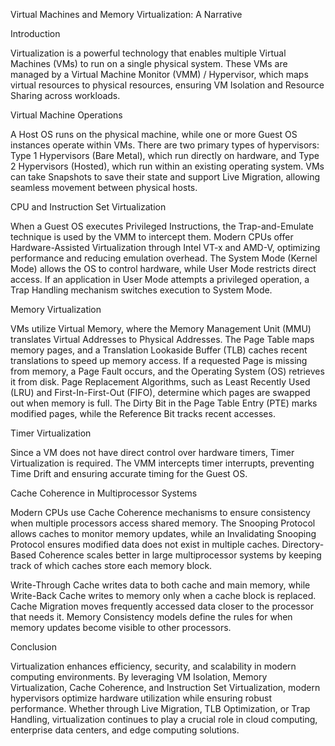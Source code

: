 Virtual Machines and Memory Virtualization: A Narrative

Introduction

Virtualization is a powerful technology that enables multiple Virtual Machines (VMs) to run on a single physical system. These VMs are managed by a Virtual Machine Monitor (VMM) / Hypervisor, which maps virtual resources to physical resources, ensuring VM Isolation and Resource Sharing across workloads.

Virtual Machine Operations

A Host OS runs on the physical machine, while one or more Guest OS instances operate within VMs. There are two primary types of hypervisors: Type 1 Hypervisors (Bare Metal), which run directly on hardware, and Type 2 Hypervisors (Hosted), which run within an existing operating system. VMs can take Snapshots to save their state and support Live Migration, allowing seamless movement between physical hosts.

CPU and Instruction Set Virtualization

When a Guest OS executes Privileged Instructions, the Trap-and-Emulate technique is used by the VMM to intercept them. Modern CPUs offer Hardware-Assisted Virtualization through Intel VT-x and AMD-V, optimizing performance and reducing emulation overhead. The System Mode (Kernel Mode) allows the OS to control hardware, while User Mode restricts direct access. If an application in User Mode attempts a privileged operation, a Trap Handling mechanism switches execution to System Mode.

Memory Virtualization

VMs utilize Virtual Memory, where the Memory Management Unit (MMU) translates Virtual Addresses to Physical Addresses. The Page Table maps memory pages, and a Translation Lookaside Buffer (TLB) caches recent translations to speed up memory access. If a requested Page is missing from memory, a Page Fault occurs, and the Operating System (OS) retrieves it from disk. Page Replacement Algorithms, such as Least Recently Used (LRU) and First-In-First-Out (FIFO), determine which pages are swapped out when memory is full. The Dirty Bit in the Page Table Entry (PTE) marks modified pages, while the Reference Bit tracks recent accesses.

Timer Virtualization

Since a VM does not have direct control over hardware timers, Timer Virtualization is required. The VMM intercepts timer interrupts, preventing Time Drift and ensuring accurate timing for the Guest OS.

Cache Coherence in Multiprocessor Systems

Modern CPUs use Cache Coherence mechanisms to ensure consistency when multiple processors access shared memory. The Snooping Protocol allows caches to monitor memory updates, while an Invalidating Snooping Protocol ensures modified data does not exist in multiple caches. Directory-Based Coherence scales better in large multiprocessor systems by keeping track of which caches store each memory block.

Write-Through Cache writes data to both cache and main memory, while Write-Back Cache writes to memory only when a cache block is replaced. Cache Migration moves frequently accessed data closer to the processor that needs it. Memory Consistency models define the rules for when memory updates become visible to other processors.

Conclusion

Virtualization enhances efficiency, security, and scalability in modern computing environments. By leveraging VM Isolation, Memory Virtualization, Cache Coherence, and Instruction Set Virtualization, modern hypervisors optimize hardware utilization while ensuring robust performance. Whether through Live Migration, TLB Optimization, or Trap Handling, virtualization continues to play a crucial role in cloud computing, enterprise data centers, and edge computing solutions.


